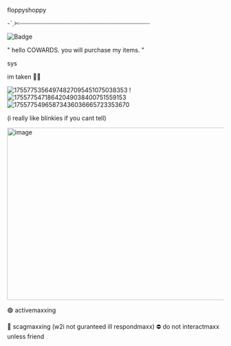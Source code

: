 floppyshoppy

-ˋˏ✄┈┈┈┈┈┈┈┈┈┈┈┈┈┈┈┈┈┈┈┈┈┈┈┈┈┈┈┈┈┈┈┈┈┈┈┈

![Badge](https://hitscounter.dev/api/hit?url=https%3A%2F%2Fgithub.com%2Ffeelinsomatryoshka&label=scaglings&icon=bug-fill&color=%23084298&message=&style=plastic&tz=Asia%2FIstanbul)

" hello COWARDS. you will purchase my items. "

sys

im taken 🥹🥹

![17557753564974827095451075038353](https://github.com/user-attachments/assets/56dcbc96-c6b9-4e87-833f-349e2b7fb021) ! ![17557754718642049038400751559153](https://github.com/user-attachments/assets/95a934f0-3457-44c3-ade8-4d63cbfad651) ![17557754965873436036665723353670](https://github.com/user-attachments/assets/cf6423a6-fd60-4af4-8206-8ab78ed164eb)

(i really like blinkies if you cant tell)




<img width="600" height="400" alt="image" src="https://github.com/user-attachments/assets/95d8a06e-a39a-4abe-b4a1-8597ec0ab884" />


🟢 activemaxxing

🌙 scagmaxxing (w2i not guranteed ill respondmaxx)
⛔ do not interactmaxx unless friend
